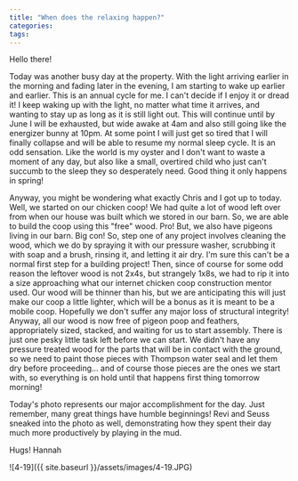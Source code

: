 ```yaml
---
title: "When does the relaxing happen?"
categories:
tags:
---
```


Hello there!

Today was another busy day at the property. With the light arriving earlier in the morning and fading later in the evening, I am starting to wake up earlier and earlier. This is an annual cycle for me. I can't decide if I enjoy it or dread it! I keep waking up with the light, no matter what time it arrives, and wanting to stay up as long as it is still light out. This will continue until by June I will be exhausted, but wide awake at 4am and also still going like the energizer bunny at 10pm. At some point I will just get so tired that I will finally collapse and will be able to resume my normal sleep cycle. It is an odd sensation. Like the world is my oyster and I don't want to waste a moment of any day, but also like a small, overtired child who just can't succumb to the sleep they so desperately need. Good thing it only happens in spring!

Anyway, you might be wondering what exactly Chris and I got up to today. Well, we started on our chicken coop! We had quite a lot of wood left over from when our house was built which we stored in our barn. So, we are able to build the coop using this "free" wood. Pro! But, we also have pigeons living in our barn. Big con! So, step one of any project involves cleaning the wood, which we do by spraying it with our pressure washer, scrubbing it with soap and a brush, rinsing it, and letting it air dry. I'm sure this can't be a normal first step for a building project! Then, since of course for some odd reason the leftover wood is not 2x4s, but strangely 1x8s, we had to rip it into a size approaching what our internet chicken coop construction mentor used. Our wood will be thinner than his, but we are anticipating this will just make our coop a little lighter, which will be a bonus as it is meant to be a mobile coop. Hopefully we don't suffer any major loss of structural integrity! Anyway, all our wood is now free of pigeon poop and feathers, appropriately sized, stacked, and waiting for us to start assembly. There is just one pesky little task left before we can start. We didn't have any pressure treated wood for the parts that will be in contact with the ground, so we need to paint those pieces with Thompson water seal and let them dry before proceeding... and of course those pieces are the ones we start with, so everything is on hold until that happens first thing tomorrow morning!

Today's photo represents our major accomplishment for the day. Just remember, many great things have humble beginnings! Revi and Seuss sneaked into the photo as well, demonstrating how they spent their day much more productively by playing in the mud.

Hugs!
Hannah

![4-19]({{ site.baseurl }}/assets/images/4-19.JPG)